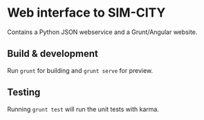 # Web interface to SIM-CITY

Contains a Python JSON webservice and a Grunt/Angular website.

## Build & development

Run `grunt` for building and `grunt serve` for preview.

## Testing

Running `grunt test` will run the unit tests with karma.
